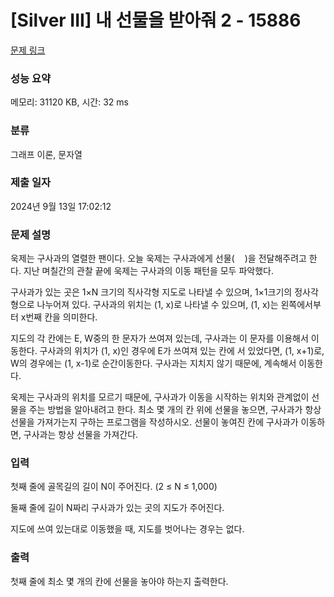 # [Silver III] 내 선물을 받아줘 2 - 15886 

[문제 링크](https://www.acmicpc.net/problem/15886) 

### 성능 요약

메모리: 31120 KB, 시간: 32 ms

### 분류

그래프 이론, 문자열

### 제출 일자

2024년 9월 13일 17:02:12

### 문제 설명

<p>욱제는 구사과의 열렬한 팬이다. 오늘 욱제는 구사과에게 선물(<img alt="" src="https://upload.acmicpc.net/c725ab53-dfed-4cdd-a508-aaa6e917a04d/-/preview/" style="width: 16px; height: 16px;">)을 전달해주려고 한다. 지난 며칠간의 관찰 끝에 욱제는 구사과의 이동 패턴을 모두 파악했다.</p>

<p>구사과가 있는 곳은 1×N 크기의 직사각형 지도로 나타낼 수 있으며, 1×1크기의 정사각형으로 나누어져 있다. 구사과의 위치는 (1, x)로 나타낼 수 있으며, (1, x)는 왼쪽에서부터 x번째 칸을 의미한다.</p>

<p>지도의 각 칸에는 E, W중의 한 문자가 쓰여져 있는데, 구사과는 이 문자를 이용해서 이동한다. 구사과의 위치가 (1, x)인 경우에 E가 쓰여져 있는 칸에 서 있었다면, (1, x+1)로, W의 경우에는 (1, x-1)로 순간이동한다. 구사과는 지치지 않기 때문에, 계속해서 이동한다.</p>

<p>욱제는 구사과의 위치를 모르기 때문에, 구사과가 이동을 시작하는 위치와 관계없이 선물을 주는 방법을 알아내려고 한다. 최소 몇 개의 칸 위에 선물을 놓으면, 구사과가 항상 선물을 가져가는지 구하는 프로그램을 작성하시오. 선물이 놓여진 칸에 구사과가 이동하면, 구사과는 항상 선물을 가져간다.</p>

### 입력 

 <p>첫째 줄에 골목길의 길이 N이 주어진다. (2 ≤ N ≤ 1,000)</p>

<p>둘째 줄에 길이 N짜리 구사과가 있는 곳의 지도가 주어진다.</p>

<p>지도에 쓰여 있는대로 이동했을 때, 지도를 벗어나는 경우는 없다.</p>

### 출력 

 <p>첫째 줄에 최소 몇 개의 칸에 선물을 놓아야 하는지 출력한다.</p>

